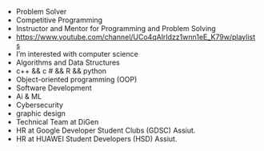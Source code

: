 - Problem Solver 
- Competitive Programming
- Instructor and Mentor for Programming and Problem Solving
- https://www.youtube.com/channel/UCo4qAlrIdzz1wnn1eE_K79w/playlists
- I’m interested with computer science
- Algorithms and Data Structures
- c++ && c # && R && python
- Object-oriented programming (OOP)
- Software Development
- Ai & ML
- Cybersecurity
- graphic design
- Technical Team at DiGen
- HR at Google Developer Student Clubs (GDSC) Assiut.
- HR at HUAWEI Student Developers (HSD) Assiut.
